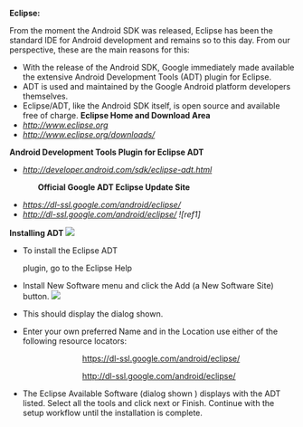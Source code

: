 **Eclipse:**  

From the moment the Android SDK was released, Eclipse has been the standard IDE for Android development and remains so to this day. From our perspective, these are the main reasons for this: 

- With  the  release  of  the  Android  SDK,  Google  immediately  made  available  the  extensive  Android Development Tools (ADT) plugin for Eclipse. 
- ADT is used and maintained by the Google Android platform developers themselves.
- Eclipse/ADT, like the Android SDK itself, is open source and available free of charge. 
**Eclipse Home and Download Area** 
- *http://www.eclipse.org* 
- *http://www.eclipse.org/downloads/* 

**Android Development Tools Plugin for Eclipse ADT** 

- *http://developer.android.com/sdk/eclipse-adt.html* 

`       `**Official Google ADT Eclipse Update Site** 

- *https://dl-ssl.google.com/android/eclipse/* 
- *http://dl-ssl.google.com/android/eclipse/ ![ref1]*

**Installing ADT  ![](/img/android/eclipse.jpeg)**

- To  install  the  Eclipse  ADT  

  plugin, go to the Eclipse Help   

- Install  New  Software  menu  and  click  the  Add  (a  New Software Site) button.  ![](/img/android/eclipse2.png)

- This should display the dialog shown.   
- Enter  your  own  preferred  Name  and  in  the  Location use either of the following resource  locators:  

`                  `https://dl-ssl.google.com/android/eclipse/  

`                  `http://dl-ssl.google.com/android/eclipse/  

- The Eclipse Available Software (dialog  shown ) displays with the ADT listed. Select  all the tools and click next or Finish. Continue  with the setup workflow until the installation  is complete.  